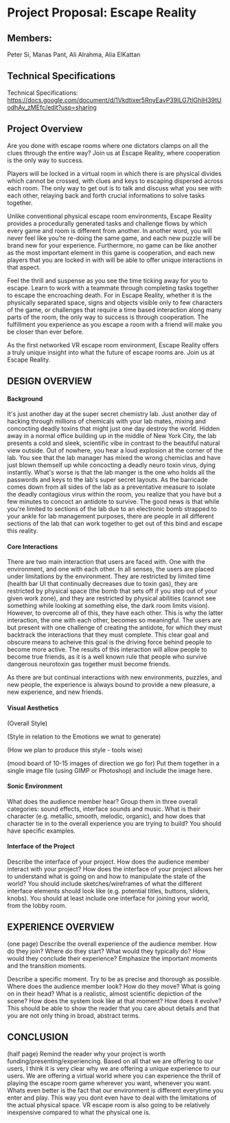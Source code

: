 # Project Proposal: Escape Reality

## Members:


Peter Si, Manas Pant, Ali Alrahma, Alia ElKattan

## Technical Specifications


Technical Specifications: https://docs.google.com/document/d/1Vkdtixer5RnyEavP39ILG7tlGhIH39tUodhAv_zMEfc/edit?usp=sharing

## Project Overview


Are you done with escape rooms where one dictators clamps on all the clues through the entire way? 
Join us at Escape Reality, where cooperation is the only way to success. 

Players will be locked in a virtual room in which there is are physical divides which cannot be crossed, 
with clues and keys to escaping dispersed across each room. The only way to get out is to talk and discuss 
what you see with each other, relaying back and forth crucial informations to solve tasks together.

Unlike conventional physical escape room environments, Escape Reality provides a procedurally generated tasks 
and challenge flows by which every game and room is different from another. In another word, you will never feel 
like you’re re-doing the same game, and each new puzzle will be brand new for your experience. Furthermore, no 
game can be like another as the most important element in this game is cooperation, and each new players that you 
are locked in with will be able to offer unique interactions in that aspect.


Feel the thrill and suspense as you see the time ticking away for you to escape. Learn to work with a teammate 
through completing tasks together to escape the encroaching death. For in Escape Reality, whether it is the physically
separated space, signs and objects visible only to few characters of the game, or challenges that require a time based 
interaction along many parts of the room, the only way to success is through cooperation. The fulfillment you experience
as you escape a room with a friend will make you be closer than ever before. 

As the first networked VR escape room environment, Escape Reality offers a truly unique insight into what the 
future of escape rooms are. Join us at Escape Reality.

## DESIGN OVERVIEW

#### Background

It's just another day at the super secret chemistry lab. Just another day of hacking through millions of chemicals with your lab mates, mixing and concocting deadly toxins that might just one day destroy the world. Hidden away in a normal office building up in the middle of New York City, the lab presents a cold and sleek, scientific vibe in contrast to the beautiful natural view outside. Out of nowhere, you hear a loud explosion at the corner of the lab. You see that the lab manager has mixed the wrong chemiclas and have just blown themself up while concocting a deadly neuro toxin virus, dying instantly. What's worse is that the lab manger is the one who holds all the passwords and keys to the lab's super secret layouts. As the barricade comes down from all sides of the lab as a preventative measure to isolate the deadly contagious virus within the room, you realize that you have but a few minutes to concoct an antidote to survive. The good news is that while you're limited to sections of the lab due to an electronic bomb strapped to your ankle for lab management purposes, there are people in all different sections of the lab that can work together to get out of this bind and escape this reality.


#### Core Interactions


There are two main interaction that users are faced with. One with the environment, and one with each other. In all senses, the users are placed under limitations by the environment. They are restricted by limited time (health bar UI that continually decreases due to toxin gas), they are restricted by physical space (the bomb that sets off if you step out of your given work zone), and they are restricted by physical abilities (cannot see something while looking at something else, the dark room limits vision). However, to overcome all of this, they have each other. This is why the latter interaction, the one with each other, becomes so meaningful. The users are but present with one challenge of creating the antidote, for which they must backtrack the interactions that they must complete. This clear goal and obscure means to acheive this goal is the driving force behind people to become more active. The results of this interaction will allow people to become true friends, as it is a well known rule that people who survive dangerous neurotoxin gas together must become friends. 

As there are but continual interactions with new environments, puzzles, and new people, the experience is always bound to provide a new pleasure, a new experience, and new friends.


#### Visual Aesthetics

(Overall Style)

(Style in relation to the Emotions we wnat to generate)

(How we plan to produce this style - tools wise)

(mood board of 10-15 images of direction we go for)
Put them together in a single image file (using GIMP or Photoshop) and include the image here.


#### Sonic Environment

What does the audience member hear? Group them in three overall categories: sound effects, interface sounds and music. What is their character (e.g. metallic, smooth, melodic, organic), and how does that character tie in to the overall experience you are trying to build? You should have specific examples.


#### Interface of the Project
Describe the interface of your project.
How does the audience member interact with your project? How does the interface of your project allows her to understand what is going on and how to manipulate the state of the world? You should include sketches/wireframes of what the different interface elements should look like (e.g. potential titles, buttons, sliders, knobs). You should at least include one interface for joining your world, from the lobby room.

## EXPERIENCE OVERVIEW
(one page)
Describe the overall experience of the audience member. How do they join? Where do they start? What would they typically do? How would they conclude their experience? Emphasize the important moments and the transition moments.

Describe a specific moment. Try to be as precise and thorough as possible. Where does the audience member look? How do they move? What is going on in their head? What is a realistic, almost scientific depiction of the scene? How does the system look like at that moment? How does it evolve? This should be able to show the reader that you care about details and that you are not only thing in broad, abstract terms.

## CONCLUSION
(half page)
Remind the reader why your project is worth funding/presenting/experiencing.
Based on all that we are offering to our users, I think it is very clear why we are offering a unique experience to our users. We are offering a virtual world where you can experience the thrill of playing the escape room game wherever you want, whenever you want. Whats even better is the fact that our environment is different everytime you enter and play. This way you dont even have to deal with the limitations of the actual physical space. VR escape room is also going to be relatively inexpensive compared to what the physical one is. 
